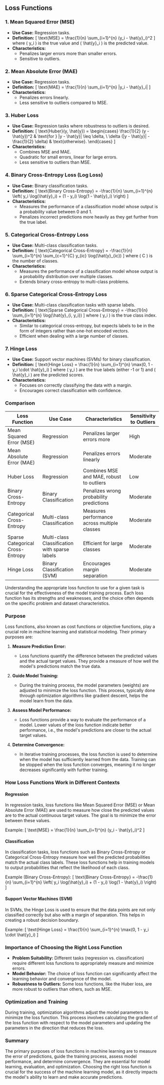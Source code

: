 ## Loss Functions

### 1. **Mean Squared Error (MSE)**
- **Use Case:** Regression tasks.
- **Definition:** 
  \[
  \text{MSE} = \frac{1}{n} \sum_{i=1}^{n} (y_i - \hat{y}_i)^2
  \]
  where \( y_i \) is the true value and \( \hat{y}_i \) is the predicted value.
- **Characteristics:**
  - Penalizes larger errors more than smaller errors.
  - Sensitive to outliers.

### 2. **Mean Absolute Error (MAE)**
- **Use Case:** Regression tasks.
- **Definition:**
  \[
  \text{MAE} = \frac{1}{n} \sum_{i=1}^{n} |y_i - \hat{y}_i|
  \]
- **Characteristics:**
  - Penalizes errors linearly.
  - Less sensitive to outliers compared to MSE.

### 3. **Huber Loss**
- **Use Case:** Regression tasks where robustness to outliers is desired.
- **Definition:**
  \[
  \text{Huber}(y, \hat{y}) = \begin{cases} 
  \frac{1}{2} (y - \hat{y})^2 & \text{for } |y - \hat{y}| \leq \delta, \\
  \delta (|y - \hat{y}| - \frac{1}{2} \delta) & \text{otherwise}.
  \end{cases}
  \]
- **Characteristics:**
  - Combines MSE and MAE.
  - Quadratic for small errors, linear for large errors.
  - Less sensitive to outliers than MSE.

### 4. **Binary Cross-Entropy Loss (Log Loss)**
- **Use Case:** Binary classification tasks.
- **Definition:**
  \[
  \text{Binary Cross-Entropy} = -\frac{1}{n} \sum_{i=1}^{n} \left( y_i \log(\hat{y}_i) + (1 - y_i) \log(1 - \hat{y}_i) \right)
  \]
- **Characteristics:**
  - Measures the performance of a classification model whose output is a probability value between 0 and 1.
  - Penalizes incorrect predictions more heavily as they get further from the true label.

### 5. **Categorical Cross-Entropy Loss**
- **Use Case:** Multi-class classification tasks.
- **Definition:**
  \[
  \text{Categorical Cross-Entropy} = -\frac{1}{n} \sum_{i=1}^{n} \sum_{c=1}^{C} y_{ic} \log(\hat{y}_{ic})
  \]
  where \( C \) is the number of classes.
- **Characteristics:**
  - Measures the performance of a classification model whose output is a probability distribution over multiple classes.
  - Extends binary cross-entropy to multi-class problems.

### 6. **Sparse Categorical Cross-Entropy Loss**
- **Use Case:** Multi-class classification tasks with sparse labels.
- **Definition:**
  \[
  \text{Sparse Categorical Cross-Entropy} = -\frac{1}{n} \sum_{i=1}^{n} \log(\hat{y}_{i, y_i})
  \]
  where \( y_i \) is the true class index.
- **Characteristics:**
  - Similar to categorical cross-entropy, but expects labels to be in the form of integers rather than one-hot encoded vectors.
  - Efficient when dealing with a large number of classes.

### 7. **Hinge Loss**
- **Use Case:** Support vector machines (SVMs) for binary classification.
- **Definition:**
  \[
  \text{Hinge Loss} = \frac{1}{n} \sum_{i=1}^{n} \max(0, 1 - y_i \cdot \hat{y}_i)
  \]
  where \( y_i \) are the true labels (either -1 or 1) and \( \hat{y}_i \) are the predicted scores.
- **Characteristics:**
  - Focuses on correctly classifying the data with a margin.
  - Encourages correct classification with confidence.

### Comparison

| Loss Function            | Use Case             | Characteristics                              | Sensitivity to Outliers |
|--------------------------|----------------------|----------------------------------------------|-------------------------|
| Mean Squared Error (MSE) | Regression           | Penalizes larger errors more                 | High                    |
| Mean Absolute Error (MAE)| Regression           | Penalizes errors linearly                    | Moderate                |
| Huber Loss               | Regression           | Combines MSE and MAE, robust to outliers     | Low                     |
| Binary Cross-Entropy     | Binary Classification| Penalizes wrong probability predictions      | Moderate                |
| Categorical Cross-Entropy| Multi-class Classification | Measures performance across multiple classes | Moderate                |
| Sparse Categorical Cross-Entropy | Multi-class Classification with sparse labels | Efficient for large classes | Moderate |
| Hinge Loss               | Binary Classification (SVM) | Encourages margin separation                 | Moderate                |

Understanding the appropriate loss function to use for a given task is crucial for the effectiveness of the model training process. Each loss function has its strengths and weaknesses, and the choice often depends on the specific problem and dataset characteristics.


### Purpose

Loss functions, also known as cost functions or objective functions, play a crucial role in machine learning and statistical modeling. Their primary purposes are:

1. **Measure Prediction Error:**
   - Loss functions quantify the difference between the predicted values and the actual target values. They provide a measure of how well the model's predictions match the true data.

2. **Guide Model Training:**
   - During the training process, the model parameters (weights) are adjusted to minimize the loss function. This process, typically done through optimization algorithms like gradient descent, helps the model learn from the data.

3. **Assess Model Performance:**
   - Loss functions provide a way to evaluate the performance of a model. Lower values of the loss function indicate better performance, i.e., the model's predictions are closer to the actual target values.

4. **Determine Convergence:**
   - In iterative training processes, the loss function is used to determine when the model has sufficiently learned from the data. Training can be stopped when the loss function converges, meaning it no longer decreases significantly with further training.

### How Loss Functions Work in Different Contexts

#### Regression
In regression tasks, loss functions like Mean Squared Error (MSE) or Mean Absolute Error (MAE) are used to measure how close the predicted values are to the actual continuous target values. The goal is to minimize the error between these values.

Example:
\[ \text{MSE} = \frac{1}{n} \sum_{i=1}^{n} (y_i - \hat{y}_i)^2 \]

#### Classification
In classification tasks, loss functions such as Binary Cross-Entropy or Categorical Cross-Entropy measure how well the predicted probabilities match the actual class labels. These loss functions help in training models to output probabilities that reflect the likelihood of each class.

Example (Binary Cross-Entropy):
\[ \text{Binary Cross-Entropy} = -\frac{1}{n} \sum_{i=1}^{n} \left( y_i \log(\hat{y}_i) + (1 - y_i) \log(1 - \hat{y}_i) \right) \]

#### Support Vector Machines (SVM)
In SVMs, the Hinge Loss is used to ensure that the data points are not only classified correctly but also with a margin of separation. This helps in creating a robust decision boundary.

Example:
\[ \text{Hinge Loss} = \frac{1}{n} \sum_{i=1}^{n} \max(0, 1 - y_i \cdot \hat{y}_i) \]

### Importance of Choosing the Right Loss Function
- **Problem Suitability:** Different tasks (regression vs. classification) require different loss functions to appropriately measure and minimize errors.
- **Model Behavior:** The choice of loss function can significantly affect the learning behavior and convergence of the model.
- **Robustness to Outliers:** Some loss functions, like the Huber loss, are more robust to outliers than others, such as MSE.

### Optimization and Training
During training, optimization algorithms adjust the model parameters to minimize the loss function. This process involves calculating the gradient of the loss function with respect to the model parameters and updating the parameters in the direction that reduces the loss.

### Summary
The primary purposes of loss functions in machine learning are to measure the error of predictions, guide the training process, assess model performance, and determine convergence. They are essential for model learning, evaluation, and optimization. Choosing the right loss function is crucial for the success of the machine learning model, as it directly impacts the model's ability to learn and make accurate predictions.
